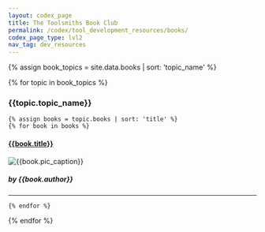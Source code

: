 ```yaml
---
layout: codex_page
title: The Toolsmiths Book Club
permalink: /codex/tool_development_resources/books/
codex_page_type: lvl2
nav_tag: dev_resources
---
```


<!-- To Edit or Add content to this page please edit the _data/books.yaml file -->
{% assign book_topics = site.data.books | sort: 'topic_name' %}

{% for topic in book_topics %}

<h3>{{topic.topic_name}}</h3>

	{% assign books = topic.books | sort: 'title' %}
	{% for book in books %}

<h4><a href="{{book.url}}">{{book.title}}</a></h4>
<p><img src="{{book.pic_url}}" alt="{{book.pic_caption}}"></p>
<h5>by {{book.author}}</h5>
<hr>

	{% endfor %}
{% endfor %}